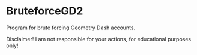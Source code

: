 # BruteforceGD2
Program for brute forcing Geometry Dash accounts.

Disclaimer! I am not responsible for your actions, for educational purposes only!
